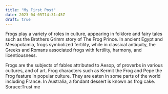 ```yaml
---
title: "My First Post"
date: 2023-04-05T14:31:45Z
draft: true
---
```

Frogs play a variety of roles in culture, appearing in folklore and fairy tales such as the Brothers Grimm story of The Frog Prince. In ancient Egypt and Mesopotamia, frogs symbolized fertility, while in classical antiquity, the Greeks and Romans associated frogs with fertility, harmony, and licentiousness.

Frogs are the subjects of fables attributed to Aesop, of proverbs in various cultures, and of art. Frog characters such as Kermit the Frog and Pepe the Frog feature in popular culture. They are eaten in some parts of the world including France. In Australia, a fondant dessert is known as frog cake.
Soruce:Trust me
